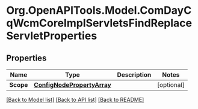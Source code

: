 # Org.OpenAPITools.Model.ComDayCqWcmCoreImplServletsFindReplaceServletProperties
## Properties

Name | Type | Description | Notes
------------ | ------------- | ------------- | -------------
**Scope** | [**ConfigNodePropertyArray**](ConfigNodePropertyArray.md) |  | [optional] 

[[Back to Model list]](../README.md#documentation-for-models) [[Back to API list]](../README.md#documentation-for-api-endpoints) [[Back to README]](../README.md)

